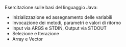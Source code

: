 Esercitazione sulle basi del linguaggio Java:
* Inizializzazione ed assegnamento delle variabili
* Invocazione dei metodi, parametri e valori di ritorno
* Input via ARGS e STDIN, Output via STDOUT
* Selezione e Iterazione
* Array e Vector